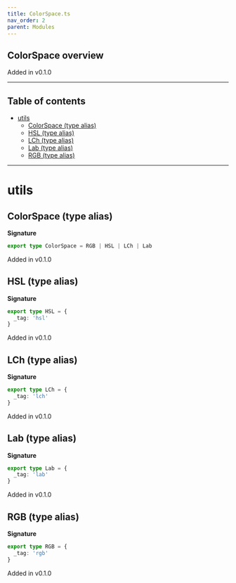 ```yaml
---
title: ColorSpace.ts
nav_order: 2
parent: Modules
---
```


## ColorSpace overview

Added in v0.1.0

---

<h2 class="text-delta">Table of contents</h2>

- [utils](#utils)
  - [ColorSpace (type alias)](#colorspace-type-alias)
  - [HSL (type alias)](#hsl-type-alias)
  - [LCh (type alias)](#lch-type-alias)
  - [Lab (type alias)](#lab-type-alias)
  - [RGB (type alias)](#rgb-type-alias)

---

# utils

## ColorSpace (type alias)

**Signature**

```ts
export type ColorSpace = RGB | HSL | LCh | Lab
```

Added in v0.1.0

## HSL (type alias)

**Signature**

```ts
export type HSL = {
  _tag: 'hsl'
}
```

Added in v0.1.0

## LCh (type alias)

**Signature**

```ts
export type LCh = {
  _tag: 'lch'
}
```

Added in v0.1.0

## Lab (type alias)

**Signature**

```ts
export type Lab = {
  _tag: 'lab'
}
```

Added in v0.1.0

## RGB (type alias)

**Signature**

```ts
export type RGB = {
  _tag: 'rgb'
}
```

Added in v0.1.0
